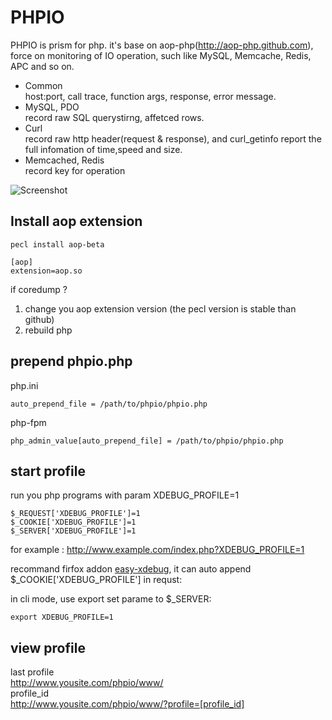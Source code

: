 # PHPIO
PHPIO is prism for php. it's base on aop-php(http://aop-php.github.com), force on monitoring of IO operation, such like MySQL, Memcache, Redis, APC and so on.

* Common  
host:port, call trace, function args, response, error message.
* MySQL, PDO    
record raw SQL querystirng, affetced rows.
* Curl  
record raw http header(request & response), and curl_getinfo report the full infomation of time,speed and size.
* Memcached, Redis  
record key for operation


![Screenshot](//raw.github.com/hemon/phpio/master/www/img/screenshot.png)

## Install aop extension
```
pecl install aop-beta
```
```
[aop]  
extension=aop.so 
```
if coredump ?  
1. change you aop extension version (the pecl version is stable than github)  
2. rebuild php

## prepend phpio.php
php.ini  
```
auto_prepend_file = /path/to/phpio/phpio.php  
```
php-fpm  
```
php_admin_value[auto_prepend_file] = /path/to/phpio/phpio.php
```

## start profile
run you php programs with param XDEBUG_PROFILE=1  
```
$_REQUEST['XDEBUG_PROFILE']=1  
$_COOKIE['XDEBUG_PROFILE']=1  
$_SERVER['XDEBUG_PROFILE']=1  
```

for example : 
http://www.example.com/index.php?XDEBUG_PROFILE=1 

recommand firfox addon [easy-xdebug](https://addons.mozilla.org/firefox/addon/easy-xdebug-with-moveable-/), it can auto append $_COOKIE['XDEBUG_PROFILE'] in requst: 


in cli mode, use export set parame to $_SERVER:
```
export XDEBUG_PROFILE=1
```

## view profile
last profile  
http://www.yousite.com/phpio/www/  
profile_id  
http://www.yousite.com/phpio/www/?profile=[profile_id]

